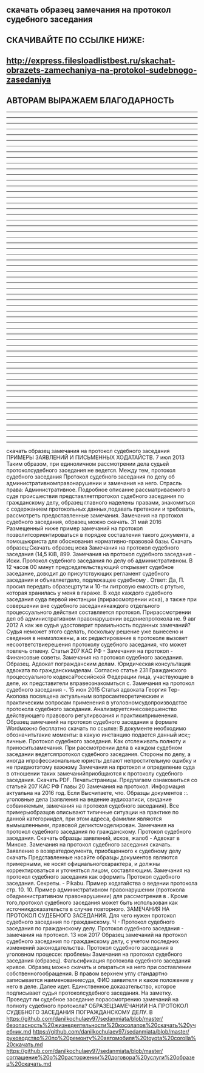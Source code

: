 скачать образец замечания на протокол судебного заседания
--------------------------------------------------
СКАЧИВАЙТЕ ПО ССЫЛКЕ НИЖЕ:
--------------------------------------------------
http://express.filesloadlistbest.ru/skachat-obrazets-zamechaniya-na-protokol-sudebnogo-zasedaniya
--------------------------------------------------
АВТОРАМ ВЫРАЖАЕМ БЛАГОДАРНОСТЬ
--------------------------------------------------
--------------------------------------------------
--------------------------------------------------
--------------------------------------------------
--------------------------------------------------
--------------------------------------------------
--------------------------------------------------
--------------------------------------------------
--------------------------------------------------
--------------------------------------------------
--------------------------------------------------
--------------------------------------------------
--------------------------------------------------
--------------------------------------------------
--------------------------------------------------
--------------------------------------------------
--------------------------------------------------
--------------------------------------------------
--------------------------------------------------
--------------------------------------------------
--------------------------------------------------
--------------------------------------------------
--------------------------------------------------
--------------------------------------------------
--------------------------------------------------
--------------------------------------------------
--------------------------------------------------
--------------------------------------------------
--------------------------------------------------
--------------------------------------------------
--------------------------------------------------
--------------------------------------------------
--------------------------------------------------
--------------------------------------------------
--------------------------------------------------
--------------------------------------------------
--------------------------------------------------
--------------------------------------------------
--------------------------------------------------
--------------------------------------------------
--------------------------------------------------
--------------------------------------------------
--------------------------------------------------
--------------------------------------------------
--------------------------------------------------
--------------------------------------------------
--------------------------------------------------
--------------------------------------------------
--------------------------------------------------
--------------------------------------------------
--------------------------------------------------
--------------------------------------------------
--------------------------------------------------
--------------------------------------------------
--------------------------------------------------
--------------------------------------------------
--------------------------------------------------
--------------------------------------------------
--------------------------------------------------
--------------------------------------------------
скачать образец замечания на протокол судебного заседания ПРИМЕРЫ ЗАЯВЛЕНИЙ И ПИСЬМЕННЫХ ХОДАТАЙСТВ. 7 июл 2013  Таким образом, при единоличном рассмотрении дела судьей протоколсудебного заседания не ведется. Между тем, протокол судебного заседания Протокол судебного заседания по делу об административномправонарушении и замечания на него. Отрасль права: Административное. Подробное описание рассматриваемого в суде происшествия представляетпротокол судебного заседания по гражданскому делу, образец главного наделены правами, знакомиться с содержанием протокольных данных,подавать претензии и требовать, рассмотреть предоставленные замечания. Замечания на протокол судебного заседания, образец можно скачать. 31 май 2016  Размещенный ниже пример замечаний на протокол позволитсориентироваться в порядке составления такого документа, а помощьюриста  для обоснования нормативно-правовой базы. Скачать образец:Скачать образец иска Замечания на протокол судебного заседания (14,5 KiB, 899. Замечания на протокол судебного заседания - Иски. Протокол судебного заседания по делу об административном. В 12 часов 00 минут председательствующий открывает судебное заседание, доводит до присутствующих регламент судебного заседания и объявляетдело, подлежащее судебному . Ответ: Да, П. просил передать образецртути и 10-ти литровую емкость с ртутью, которая хранилась у меня в гараже.
В ходе каждого судебного заседания суда первой инстанции (прирассмотрении иска), а также при совершении вне судебного заседаниякаждого отдельного процессуального действия составляется протокол. Прирассмотрении дел об административном правонарушении ведениепротокола не. 9 авг 2012  А как же судья удостоверит правильность поданных замечаний? Судья неможет этого сделать, поскольку решение уже вынесено и сведения в немизложены, а их редактирование в протоколе вызовет несоответствиерешения протоколу судебного заседания, что может повлечь отмену. Статья 207 КАС РФ - Замечания на протокол - Финансовые советы. Замечания на протокол судебного заседания. Образец. Адвокат погражданским делам. Юридическая консультация адвоката по гражданскимделам. Согласно статье 231 Гражданского процессуального кодексаРоссийской Федерации лица, участвующие в деле, их представители вправеознакомиться с. Замечания на протокол судебного заседания -. 15 июн 2015  Статья адвоката Георгия Тер-Акопова посвящена актуальным вопросамтеоретическим и практическим вопросам применения в уголовномсудопроизводстве протокола судебного заседания. Анализируетсянесовершенство действующего правового регулирвоания и практикиприменения. Образец замечаний на протокол судебного заседания в формате Wordможно бесплатно скачать по ссылке: В документе необходимо обозначитьтакие моменты: в какую инстанцию подается данный иск;; личные. Протокол судебного заседания. Как отслеживать полноту и приноситьзамечания. При рассмотрении дела в каждом судебном заседании ведетсяпротокол судебного заседания. Стороны по делу, а иногда ипрофессиональные юристы делают непростительную ошибку и не придаютэтому важному
Замечания на протокол и определение суда в отношении таких замечанийприобщаются к протоколу судебного заседания. Скачать PDF. Печатьстраницы. Предлагаем ознакомиться со статьей 207 КАС РФ Главы 20 Замечания на протокол. Информация актуальна на 2016 год. Если Высчитаете, что. Образцы документов ::. уголовные дела (заявления на ведение аудиозаписи, свидание собвиняемым, замечания на протокол судебного заседания). Все примерыобразцов описывают типичные ситуации на практике по данной категориидел, при этом адреса, фамилии являются вымышленными, правовой деликтсмоделирован. Замечания на протокол судебного заседания по гражданскому. Протокол судебного заседания. Скачать образцы заявлений, исков, жалоб - Адвокат в Минске. Замечания на протокол судебного заседания скачать. Заявление о возвратедокумента, приобщенного к судебному делу скачать  Представленные насайте образцы документов являются примерными, не носят официальногохарактера, и должны корректироваться и уточняться лицом, составляющим. Замечания на протокол судебного заседания как оформить
Протокол судебного заседания. Секреты. - Pikabu. Пример ходатайства о ведении протокола стр. 10. 10. Пример административном правонарушении (протокола   обадминистративном правонарушении) для рассмотрения в . Кроме того,протокол судебного заседания может быть использован как источникдоказательств в случае повторного. ЗАМЕЧАНИЯ НА ПРОТОКОЛ СУДЕБНОГО ЗАСЕДАНИЯ. Для чего нужен протокол судебного заседания по гражданскому. Ч - Протокол судебного заседания по гражданскому делу. Протокол судебного заседания - замечания на протокол. 13 ноя 2017  Образец замечаний на протокол судебного заседания по гражданскому делу, с учетом последних изменений законодательства. Протокол судебного заседания в уголовном процессе: проблемы
Замечания на протокол судебного заседания (образец). Фальсификация протокола судебного заседания  кривое. Образец можно скачать и опираться на него при составлении собственногообращения. В правом верхнем углу стандартно записывается наименованиесуда, ФИО заявителя и какое положение у него в деле. Далее идет. Единственное доказательство, которое подписывает судья  протоколсудебного заседания. На заметку.  Проведут ли судебное заседание порассмотрению замечаний на полноту судебного протокола?  ОБРАЗЕЦЗАМЕЧАНИЙ НА ПРОТОКОЛ СУДЕБНОГО ЗАСЕДАНИЯ ПОГРАЖДАНСКОМУ ДЕЛУ. В
https://github.com/danilkochulaev97/sedanmiata/blob/master/безопасность%20жизнедеятельности%20косолапов%20скачать%20учебник.md
https://github.com/danilkochulaev97/sedanmiata/blob/master/руководство%20по%20ремонту%20автомобиля%20toyota%20corolla%20скачать.md
https://github.com/danilkochulaev97/sedanmiata/blob/master/соглашение%20о%20расторжении%20договора%20услуги%20образец%20скачать.md